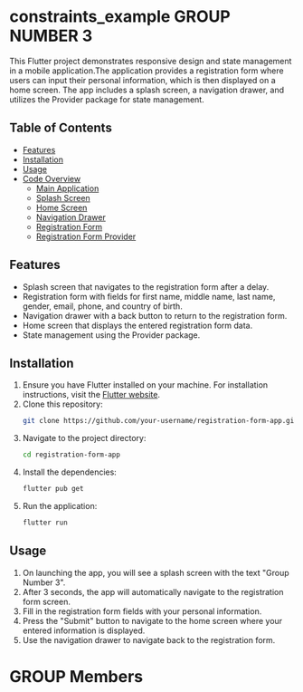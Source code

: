 # constraints_example GROUP NUMBER 3

This Flutter project demonstrates responsive design and state management in a mobile application.The application provides a registration form where users can input their personal information, which is then displayed on a home screen. The app includes a splash screen, a navigation drawer, and utilizes the Provider package for state management.

## Table of Contents
- [Features](#features)
- [Installation](#installation)
- [Usage](#usage)
- [Code Overview](#code-overview)
  - [Main Application](#main-application)
  - [Splash Screen](#splash-screen)
  - [Home Screen](#home-screen)
  - [Navigation Drawer](#navigation-drawer)
  - [Registration Form](#registration-form)
  - [Registration Form Provider](#registration-form-provider)

## Features
- Splash screen that navigates to the registration form after a delay.
- Registration form with fields for first name, middle name, last name, gender, email, phone, and country of birth.
- Navigation drawer with a back button to return to the registration form.
- Home screen that displays the entered registration form data.
- State management using the Provider package.

## Installation
1. Ensure you have Flutter installed on your machine. For installation instructions, visit the [Flutter website](https://flutter.dev/docs/get-started/install).
2. Clone this repository:
   ```bash
   git clone https://github.com/your-username/registration-form-app.git
   ```
3. Navigate to the project directory:
   ```bash
   cd registration-form-app
   ```
4. Install the dependencies:
   ```bash
   flutter pub get
   ```
5. Run the application:
   ```bash
   flutter run
   ```

## Usage
1. On launching the app, you will see a splash screen with the text "Group Number 3".
2. After 3 seconds, the app will automatically navigate to the registration form screen.
3. Fill in the registration form fields with your personal information.
4. Press the "Submit" button to navigate to the home screen where your entered information is displayed.
5. Use the navigation drawer to navigate back to the registration form.



# GROUP Members 
